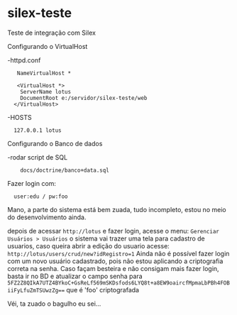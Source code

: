 silex-teste
===========

Teste de integração com Silex


Configurando o VirtualHost

  -httpd.conf
```
   NameVirtualHost *

   <VirtualHost *>
    ServerName lotus
    DocumentRoot e:/servidor/silex-teste/web
  </VirtualHost>
```
  -HOSTS
```
  127.0.0.1 lotus
```  
  
Configurando o Banco de dados

  -rodar script de SQL
```
    docs/doctrine/banco+data.sql
```
    
Fazer login com:
```
  user:edu / pw:foo
```  
  
  
Mano, a parte do sistema está bem zuada, tudo incompleto, estou no meio do desenvolvimento ainda.

depois de acessar
<code>http://lotus</code>
e fazer login, acesse o menu:
<code>Gerenciar Usuários > Usuários</code>
o sistema vai trazer uma tela para cadastro de usuarios, caso queira abrir a edição do usuario acesse:
<code>http://lotus/users/crud/new?idRegistro=1</code>
Ainda não é possível fazer login com um novo usuário cadastrado, pois não estou aplicando a criptografia correta na senha.
Caso façam besteira e não consigam mais fazer login, basta ir no BD e atualizar o campo senha para 
<code>5FZ2Z8QIkA7UTZ4BYkoC+GsReLf569mSKDsfods6LYQ8t+a8EW9oaircfMpmaLbPBh4FOBiiFyLfuZmTSUwzZg==</code> que é 'foo' criptografada

Véi, ta zuado o bagulho eu sei...

  
  
  
  
  
